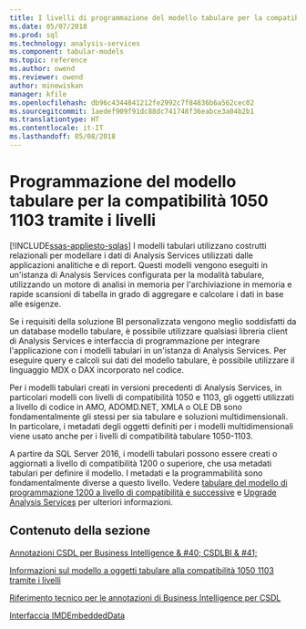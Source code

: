 ```yaml
---
title: I livelli di programmazione del modello tabulare per la compatibilità 1050 e 1103 | Documenti Microsoft
ms.date: 05/07/2018
ms.prod: sql
ms.technology: analysis-services
ms.component: tabular-models
ms.topic: reference
ms.author: owend
ms.reviewer: owend
author: minewiskan
manager: kfile
ms.openlocfilehash: db96c4344841212fe2992c7f84836b6a562cec02
ms.sourcegitcommit: 1aedef909f91dc88dc741748f36eabce3a04b2b1
ms.translationtype: HT
ms.contentlocale: it-IT
ms.lasthandoff: 05/08/2018
---
```

# <a name="tabular-model-programming-for-compatibility-levels-1050-through-1103"></a>Programmazione del modello tabulare per la compatibilità 1050 1103 tramite i livelli
[!INCLUDE[ssas-appliesto-sqlas](../../includes/ssas-appliesto-sqlas.md)]
  I modelli tabulari utilizzano costrutti relazionali per modellare i dati di Analysis Services utilizzati dalle applicazioni analitiche e di report. Questi modelli vengono eseguiti in un'istanza di Analysis Services configurata per la modalità tabulare, utilizzando un motore di analisi in memoria per l'archiviazione in memoria e rapide scansioni di tabella in grado di aggregare e calcolare i dati in base alle esigenze.  
  
 Se i requisiti della soluzione BI personalizzata vengono meglio soddisfatti da un database modello tabulare, è possibile utilizzare qualsiasi libreria client di Analysis Services e interfaccia di programmazione per integrare l'applicazione con i modelli tabulari in un'istanza di Analysis Services. Per eseguire query e calcoli sui dati del modello tabulare, è possibile utilizzare il linguaggio MDX o DAX incorporato nel codice.  
  
 Per i modelli tabulari creati in versioni precedenti di Analysis Services, in particolari modelli con livelli di compatibilità 1050 e 1103, gli oggetti utilizzati a livello di codice in AMO, ADOMD.NET, XMLA o OLE DB sono fondamentalmente gli stessi per sia tabulare e soluzioni multidimensionali. In particolare, i metadati degli oggetti definiti per i modelli multidimensionali viene usato anche per i livelli di compatibilità tabulare 1050-1103.  
  
 A partire da SQL Server 2016, i modelli tabulari possono essere creati o aggiornati a livello di compatibilità 1200 o superiore, che usa metadati tabulari per definire il modello. I metadati e la programmabilità sono fondamentalmente diverse a questo livello. Vedere [tabulare del modello di programmazione 1200 a livello di compatibilità e successive](../../analysis-services/tabular-model-programming-compatibility-level-1200/tabular-model-programming-for-compatibility-level-1200.md) e [Upgrade Analysis Services](../../database-engine/install-windows/upgrade-analysis-services.md) per ulteriori informazioni.  
  
## <a name="in-this-section"></a>Contenuto della sezione  
 [Annotazioni CSDL per Business Intelligence & #40; CSDLBI & #41;](../../analysis-services/tabular-model-programming-compatibility-levels-1050-1103/csdl-annotations-for-business-intelligence-csdlbi.md)  
  
 [Informazioni sul modello a oggetti tabulare alla compatibilità 1050 1103 tramite i livelli](../../analysis-services/tabular-model-programming-compatibility-levels-1050-1103/representation/understanding-tabular-object-model-at-levels-1050-through-1103.md)  
  
 [Riferimento tecnico per le annotazioni di Business Intelligence per CSDL](../../analysis-services/tabular-model-programming-compatibility-levels-1050-1103/conceptual-schema-definition-language-csdl/technical-reference-for-bi-annotations-to-csdl.md)  
  

[Interfaccia IMDEmbeddedData](../../analysis-services/tabular-model-programming-compatibility-levels-1050-1103/imdembeddeddata-interface.md)


  
  
